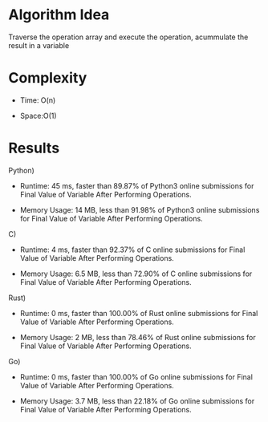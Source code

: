 # Algorithm Idea

Traverse the operation array and execute the operation, acummulate the result in a variable

# Complexity

- Time: O(n)

- Space:O(1)

# Results

Python)

- Runtime: 45 ms, faster than 89.87% of Python3 online submissions for Final Value of Variable After Performing Operations.

- Memory Usage: 14 MB, less than 91.98% of Python3 online submissions for Final Value of Variable After Performing Operations.

C)

- Runtime: 4 ms, faster than 92.37% of C online submissions for Final Value of Variable After Performing Operations.

- Memory Usage: 6.5 MB, less than 72.90% of C online submissions for Final Value of Variable After Performing Operations.

Rust)

- Runtime: 0 ms, faster than 100.00% of Rust online submissions for Final Value of Variable After Performing Operations.

- Memory Usage: 2 MB, less than 78.46% of Rust online submissions for Final Value of Variable After Performing Operations.

Go)

- Runtime: 0 ms, faster than 100.00% of Go online submissions for Final Value of Variable After Performing Operations.

- Memory Usage: 3.7 MB, less than 22.18% of Go online submissions for Final Value of Variable After Performing Operations.

